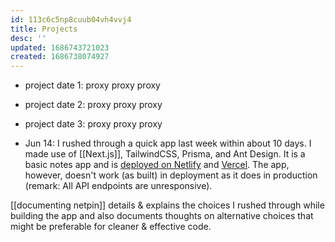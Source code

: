```yaml
---
id: 113c6c5np8cuub04vh4vvj4
title: Projects
desc: ''
updated: 1686743721023
created: 1686738074927
---
```


- project date 1:
proxy proxy proxy
- project date 2:
proxy proxy proxy
- project date 3:
proxy proxy proxy

- Jun 14:
I rushed through a quick app last week within about 10 days. I made use of [[Next.js]], TailwindCSS, Prisma, and Ant Design. It is a basic notes app and is [deployed on Netlify](https://netpin.netlify.app/) and [Vercel](https://netpin-0-1-1.vercel.app/). The app, however, doesn't work (as built) in deployment as it does in production (remark: All API endpoints are unresponsive).  

[[documenting netpin]] details & explains the choices I rushed through while building the app and also documents thoughts on alternative choices that might be preferable for cleaner & effective code.

